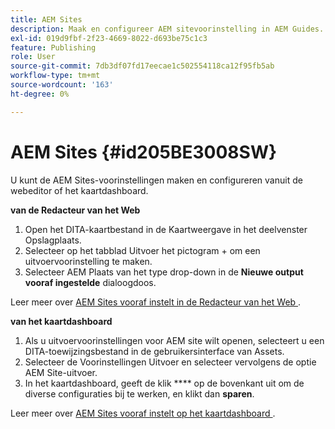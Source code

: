 ```yaml
---
title: AEM Sites
description: Maak en configureer AEM sitevoorinstelling in AEM Guides. Gebruik AEM siteondersteuning om op artikelen gebaseerde uitvoer te genereren, onderwerpen voor uitvoerkoppelingen te genereren, conref te publiceren en een tekenreeks in de inhoud te zoeken.
exl-id: 019d9fbf-2f23-4669-8022-d693be75c1c3
feature: Publishing
role: User
source-git-commit: 7db3df07fd17eecae1c502554118ca12f95fb5ab
workflow-type: tm+mt
source-wordcount: '163'
ht-degree: 0%

---
```


# AEM Sites {#id205BE3008SW}



U kunt de AEM Sites-voorinstellingen maken en configureren vanuit de webeditor of het kaartdashboard.

**van de Redacteur van het Web**

1. Open het DITA-kaartbestand in de Kaartweergave in het deelvenster Opslagplaats.
1. Selecteer op het tabblad Uitvoer het pictogram + om een uitvoervoorinstelling te maken.
1. Selecteer AEM Plaats van het type drop-down in de **Nieuwe output vooraf ingestelde** dialoogdoos.

Leer meer over [ AEM Sites vooraf instelt in de Redacteur van het Web ](generate-output-aem-site-web-editor.md).


**van het kaartdashboard**


1. Als u uitvoervoorinstellingen voor AEM site wilt openen, selecteert u een DITA-toewijzingsbestand in de gebruikersinterface van Assets.
1. Selecteer de Voorinstellingen Uitvoer en selecteer vervolgens de optie AEM Site-uitvoer.
1. In het kaartdashboard, geeft de klik **** op de bovenkant uit om de diverse configuraties bij te werken, en klikt dan **sparen**.

Leer meer over [ AEM Sites vooraf instelt op het kaartdashboard ](generate-output-aem-site-map-dashboard.md).

